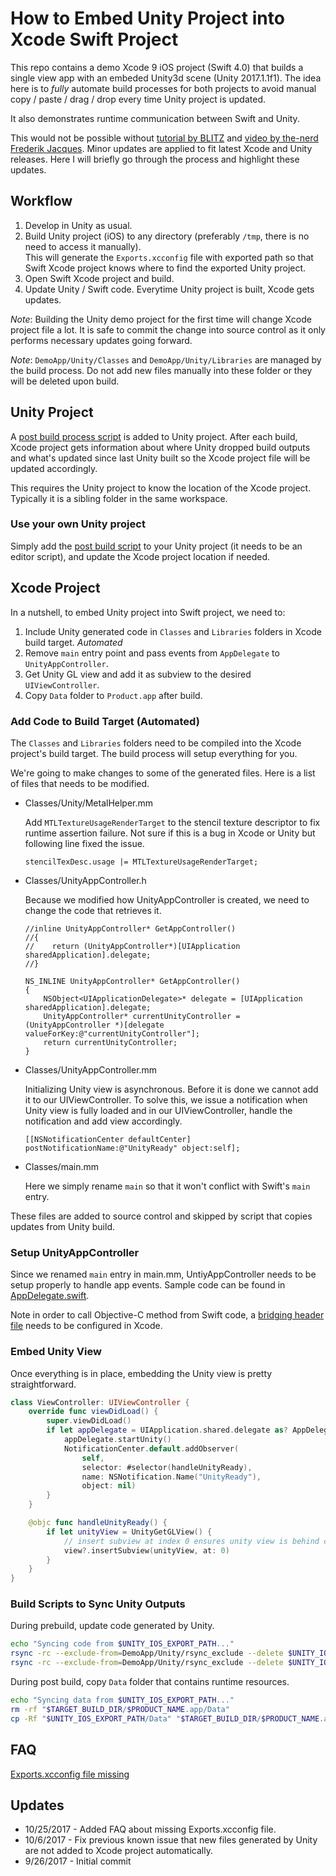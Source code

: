 # How to Embed Unity Project into Xcode Swift Project

This repo contains a demo Xcode 9 iOS project (Swift 4.0) that builds a single view app with an embeded Unity3d scene
(Unity 2017.1.1f1).  The idea here is to *fully* automate build processes for both projects to avoid manual
copy / paste / drag / drop every time Unity project is updated.

It also demonstrates runtime communication between Swift and Unity.

This would not be possible without [tutorial by BLITZ][1] and [video by the-nerd Frederik Jacques][2].  Minor updates
are applied to fit latest Xcode and Unity releases.  Here I will briefly go through the process and highlight
these updates.

## Workflow
1. Develop in Unity as usual.
2. Build Unity project (iOS) to any directory (preferably `/tmp`, there is no need to access it manually).  
   This will generate the `Exports.xcconfig` file with exported path so that Swift Xcode project knows where to find
   the exported Unity project.
3. Open Swift Xcode project and build.
4. Update Unity / Swift code. Everytime Unity project is built, Xcode gets updates.

*Note*: Building the Unity demo project for the first time will change Xcode project file a lot.
It is safe to commit the change into source control as it only performs necessary updates going forward.

*Note*: `DemoApp/Unity/Classes` and `DemoApp/Unity/Libraries` are managed by the build process.
Do not add new files manually into these folder or they will be deleted upon build.

## Unity Project

A [post build process script][5] is added to Unity project. After each build, Xcode project gets information about
where Unity dropped build outputs and what's updated since last Unity built so the Xcode project file will be updated
accordingly.

This requires the Unity project to know the location of the Xcode project.  Typically it is a sibling folder in the
same workspace.

### Use your own Unity project
Simply add the [post build script][5] to your Unity project (it needs to be an editor script), and update the
Xcode project location if needed.

## Xcode Project

In a nutshell, to embed Unity project into Swift project, we need to:

1. Include Unity generated code in `Classes` and `Libraries` folders in Xcode build target. *Automated*
2. Remove `main` entry point and pass events from `AppDelegate` to `UnityAppController`.
3. Get Unity GL view and add it as subview to the desired `UIViewController`.
4. Copy `Data` folder to `Product.app` after build.

### Add Code to Build Target (Automated)

The `Classes` and `Libraries` folders need to be compiled into the Xcode project's build target. The build process will
setup everything for you.

We're going to make changes to some of the generated files. Here is a list of files that needs to be modified.

* Classes/Unity/MetalHelper.mm

  Add `MTLTextureUsageRenderTarget` to the stencil texture descriptor to fix runtime assertion failure.  Not sure if
  this is a bug in Xcode or Unity but following line fixed the issue.

  ```objc
  stencilTexDesc.usage |= MTLTextureUsageRenderTarget;
  ```

* Classes/UnityAppController.h

  Because we modified how UnityAppController is created, we need to change the code that retrieves it.

  ```objc
  //inline UnityAppController* GetAppController()
  //{
  //    return (UnityAppController*)[UIApplication sharedApplication].delegate;
  //}

  NS_INLINE UnityAppController* GetAppController()
  {
      NSObject<UIApplicationDelegate>* delegate = [UIApplication sharedApplication].delegate;
      UnityAppController* currentUnityController = (UnityAppController *)[delegate valueForKey:@"currentUnityController"];
      return currentUnityController;
  }
  ```

* Classes/UnityAppController.mm

  Initializing Unity view is asynchronous.  Before it is done we cannot add it to our UIViewController.  To solve this,
  we issue a notification when Unity view is fully loaded and in our UIViewController, handle the notification and add
  view accordingly.

  ```objc
  [[NSNotificationCenter defaultCenter] postNotificationName:@"UnityReady" object:self];
  ```

* Classes/main.mm

  Here we simply rename `main` so that it won't conflict with Swift's `main` entry.

These files are added to source control and skipped by script that copies updates from Unity build.

### Setup UnityAppController

Since we renamed `main` entry in main.mm, UntiyAppController needs to be setup properly to handle app events.
Sample code can be found in [AppDelegate.swift][4].

Note in order to call Objective-C method from Swift code, a [bridging header file][3] needs to be configured in Xcode.

### Embed Unity View

Once everything is in place, embedding the Unity view is pretty straightforward.

```swift
class ViewController: UIViewController {
    override func viewDidLoad() {
        super.viewDidLoad()
        if let appDelegate = UIApplication.shared.delegate as? AppDelegate {
            appDelegate.startUnity()
            NotificationCenter.default.addObserver(
                self,
                selector: #selector(handleUnityReady),
                name: NSNotification.Name("UnityReady"),
                object: nil)
        }
    }

    @objc func handleUnityReady() {
        if let unityView = UnityGetGLView() {
            // insert subview at index 0 ensures unity view is behind current UI view
            view?.insertSubview(unityView, at: 0)
        }
    }
}
```

### Build Scripts to Sync Unity Outputs

During prebuild, update code generated by Unity.

```sh
echo "Syncing code from $UNITY_IOS_EXPORT_PATH..."
rsync -rc --exclude-from=DemoApp/Unity/rsync_exclude --delete $UNITY_IOS_EXPORT_PATH/Classes/ DemoApp/Unity/Classes/
rsync -rc --exclude-from=DemoApp/Unity/rsync_exclude --delete $UNITY_IOS_EXPORT_PATH/Libraries/ DemoApp/Unity/Libraries/
```

During post build, copy `Data` folder that contains runtime resources.

```sh
echo "Syncing data from $UNITY_IOS_EXPORT_PATH..."
rm -rf "$TARGET_BUILD_DIR/$PRODUCT_NAME.app/Data"
cp -Rf "$UNITY_IOS_EXPORT_PATH/Data" "$TARGET_BUILD_DIR/$PRODUCT_NAME.app/Data"
```

## FAQ

[Exports.xcconfig file missing][6]

## Updates
* 10/25/2017 - Added FAQ about missing Exports.xcconfig file.
* 10/6/2017 - Fix previous known issue that new files generated by Unity are not added to Xcode project automatically.
* 9/26/2017 - Initial commit


[1]: https://github.com/blitzagency/ios-unity5
[2]: http://www.the-nerd.be/2015/08/20/a-better-way-to-integrate-unity3d-within-a-native-ios-application/
[3]: https://developer.apple.com/library/content/documentation/Swift/Conceptual/BuildingCocoaApps/MixandMatch.html
[4]: https://github.com/jiulongw/swift-unity/blob/master/demo/xcode/DemoApp/AppDelegate.swift
[5]: https://github.com/jiulongw/swift-unity/blob/master/demo/unity/Assets/Scripts/Editor/PostBuild.cs
[6]: https://github.com/jiulongw/swift-unity/issues/8
